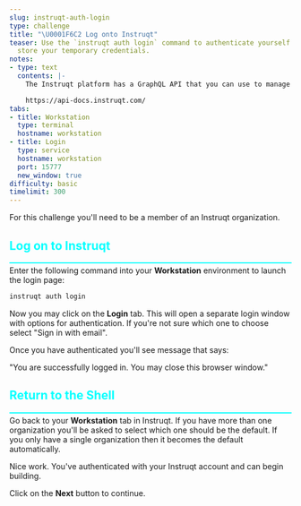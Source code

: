 ```yaml
---
slug: instruqt-auth-login
type: challenge
title: "\U0001F6C2 Log onto Instruqt"
teaser: Use the `instruqt auth login` command to authenticate yourself and safely
  store your temporary credentials.
notes:
- type: text
  contents: |-
    The Instruqt platform has a GraphQL API that you can use to manage your tracks and query data.

    https://api-docs.instruqt.com/
tabs:
- title: Workstation
  type: terminal
  hostname: workstation
- title: Login
  type: service
  hostname: workstation
  port: 15777
  new_window: true
difficulty: basic
timelimit: 300
---
```

<style type="text/css" rel="stylesheet">
hr.cyan { background-color: cyan; color: cyan; height: 2px; margin-bottom: -10px; }
h2.cyan { color: cyan; }
</style>For this challenge you'll need to be a member of an Instruqt organization.

<h2 class="cyan">Log on to Instruqt</h2>
<hr class="cyan">

Enter the following command into your **Workstation** environment to launch the login page:
```bash
instruqt auth login
```

Now you may click on the **Login** tab. This will open a separate login window with options for authentication. If you're not sure which one to choose select "Sign in with email".

Once you have authenticated you'll see message that says:

"You are successfully logged in. You may close this browser window."

<h2 class="cyan">Return to the Shell</h2>
<hr class="cyan">

Go back to your **Workstation** tab in Instruqt. If you have more than one organization you'll be asked to select which one should be the default. If you only have a single organization then it becomes the default automatically.

Nice work. You've authenticated with your Instruqt account and can begin building.

Click on the **Next** button to continue.
